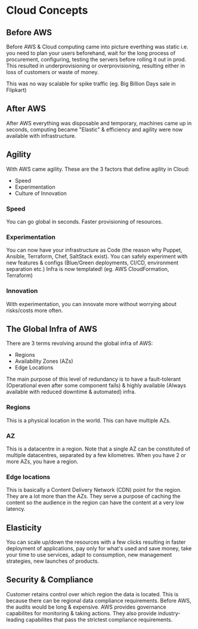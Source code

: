 # Cloud Concepts

## Before AWS

Before AWS & Cloud computing came into picture everthing was static i.e. you need to plan your users beforehand, wait for the long process of procurement, configuring, testing the servers before rolling it out in prod. This resulted in underprovisioning or overprovisioning, resulting either in loss of customers or waste of money.

This was no way scalable for spike traffic (eg. Big Billion Days sale in Flipkart)

## After AWS

After AWS everything was disposable and temporary, machines came up in seconds, computing became "Elastic" & efficiency and agility were now available with infrastructure.

## Agility

With AWS came agility. These are the 3 factors that define agility in Cloud:

- Speed
- Experimentation
- Culture of Innovation

### Speed

You can go global in seconds. Faster provisioning of resources.

### Experimentation

You can now have your infrastructure as Code (the reason why Puppet, Ansible, Terraform, Chef, SaltStack exist). You can safely experiment with new features & configs (Blue/Green deployments, CI/CD, environment separation etc.) Infra is now templated! (eg. AWS CloudFormation, Terraform)

### Innovation

With experimentation, you can innovate more without worrying about risks/costs more often.

## The Global Infra of AWS

There are 3 terms revolving around the global infra of AWS:

- Regions
- Availability Zones (AZs)
- Edge Locations

The main purpose of this level of redundancy is to have a fault-tolerant (Operational even after some component fails) & highly available (Always available with reduced downtime & automated) infra.

### Regions

This is a physical location in the world. This can have multiple AZs.

### AZ

This is a datacentre in a region. Note that a single AZ can be constituted of multiple datacentres, separated by a few kilometres. When you have 2 or more AZs, you have a region.

### Edge locations

This is basically a Content Delivery Network (CDN) point for the region. They are a lot more than the AZs. They serve a purpose of caching the content so the audience in the region can have the content at a very low latency.

## Elasticity

You can scale up/down the resources with a few clicks resulting in faster deployment of applications, pay only for what's used and save money, take your time to use services, adapt to consumption, new management strategies, new launches of products.

## Security & Compliance

Customer retains control over which region the data is located. This is because there can be regional data compliance requirements. Before AWS, the audits would be long & expensive. AWS provides governance capabilites for monitoring & taking actions. They also provide industry-leading capabilites that pass the strictest compliance requirements.